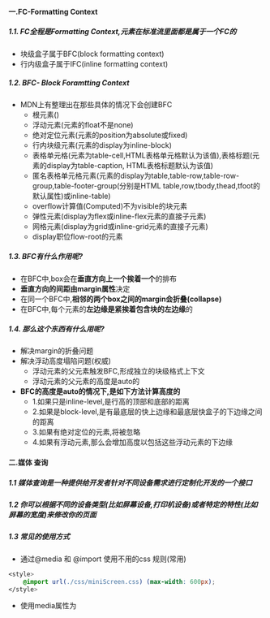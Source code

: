 #### 一.FC-Formatting Context

##### 1.1. FC全程是Formatting Context,元素在标准流里面都是属于一个FC的

* 块级盒子属于BFC(block formatting context)
* 行内级盒子属于IFC(inline formatting context)

##### 1.2. BFC- Block Foramtting Context

* MDN上有整理出在那些具体的情况下会创建BFC
  * 根元素(<html>)
  * 浮动元素(元素的float不是none)
  * 绝对定位元素(元素的position为absolute或fixed)
  * 行内块级元素(元素的display为inline-block)
  * 表格单元格(元素为table-cell,HTML表格单元格默认为该值),表格标题(元素的display为table-caption, HTML表格标题默认为该值)
  * 匿名表格单元格元素(元素的display为table,table-row,table-row-group,table-footer-group(分别是HTML table,row,tbody,thead,tfoot的默认属性)或inline-table)
  * overflow计算值(Computed)不为visible的块元素
  * 弹性元素(display为flex或inline-flex元素的直接子元素)
  * 网格元素(display为grid或inline-grid元素的直接子元素)
  * display职位flow-root的元素

##### 1.3. BFC有什么作用呢?

* 在BFC中,box会在**垂直方向上一个挨着一个**的排布
* **垂直方向的间距由margin属性**决定
* 在同一个BFC中,**相邻的两个box之间的margin会折叠(collapse)**
* 在BFC中,每个元素的**左边缘是紧挨着包含块的左边缘**的

##### 1.4. 那么这个东西有什么用呢?

* 解决margin的折叠问题
* 解决浮动高度塌陷问题(权威)
  * 浮动元素的父元素触发BFC,形成独立的块级格式上下文
  * 浮动元素的父元素的高度是auto的
* **BFC的高度是auto的情况下,是如下方法计算高度的**
  * 1.如果只是inline-level,是行高的顶部和底部的距离
  * 2.如果是block-level,是有最底层的快上边缘和最底层快盒子的下边缘之间的距离
  * 3.如果有绝对定位的元素,将被忽略
  * 4.如果有浮动元素,那么会增加高度以包括这些浮动元素的下边缘



#### 二.媒体 查询

##### 1.1 媒体查询是一种提供给开发者针对不同设备需求进行定制化开发的一个接口

##### 1.2 你可以根据不同的设备类型(比如屏幕设备,打印机设备)或者特定的特性(比如屏幕的宽度)来修改你的页面

##### 1.3 常见的使用方式

* 通过@media 和 @import 使用不用的css 规则(常用)

```css
<style>
	@import url(./css/miniScreen.css) (max-width: 600px);
</style>
```

* 使用media属性为<style>,<link>,<source>和其他HTML元素指定特定的媒体类型

  ```css
  <link rel="stylesheet" media="(max-width: 600px)" href="./css/miniScreen.css">
  ```

* 使用Window.matchMedia() 和 MediaQueryList.addListener()方法来测试和监控媒体状态

#### 作业布置

##### 1.1.说说你对BFC的理解(面试题) !important